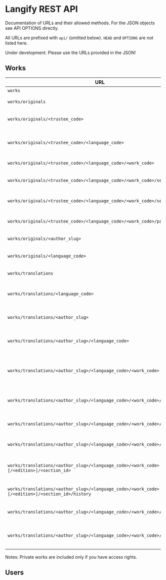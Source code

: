 # Langify REST API

Documentation of URLs and their allowed methods. For the JSON objects see API OPTIONS directly.

All URLs are prefixed with `api/` (omitted below). `HEAD` and `OPTIONS` are not listed here.

Under development. Please use the URLs provided in the JSON!

## Works

URL | Content | Methods
----|---------|--------
`works` | All works | GET
`works/originals` | All original works | GET, POST
`works/originals/<trustee_code>` | All originals of one trustee | GET, POST
`works/originals/<trustee_code>/<language_code>` | All originals of one trustee and language | GET, POST
`works/originals/<trustee_code>/<language_code>/<work_code>` | Specific original work | GET, POST
`works/originals/<trustee_code>/<language_code>/<work_code>/sections` | Sections of an original work | GET, POST
`works/originals/<trustee_code>/<language_code>/<work_code>/sections/<id>` | Specific section of an original work | GET, PUT, PATCH
`works/originals/<trustee_code>/<language_code>/<work_code>/pages/<page>` | Specific page of an original work | GET
`works/originals/<author_slug>` | All originals of one author | GET, POST
`works/originals/<language_code>` | All originals of one language | GET, POST
`works/translations` | All translations | GET, POST
`works/translations/<language_code>` | All translations of one language | GET, POST
`works/translations/<author_slug>` | All translations of one author | GET, POST
`works/translations/<author_slug>/<language_code>` | All translations of one author and language | GET, POST
`works/translations/<author_slug>/<language_code>/<work_code>` | Specific translated work (newest edition or development) | GET, POST
`works/translations/<author_slug>/<language_code>/<work_code>/<edition>` | Specific edition of a translated work | GET, POST
`works/translations/<author_slug>/<language_code>/<work_code>/editions` | Editions of a translated work | GET, POST
`works/translations/<author_slug>/<language_code>/<work_code>/sections` | Sections of a translated work | GET, POST
`works/translations/<author_slug>/<language_code>/<work_code>[/<edition>]/<section_id>` | Specific section of a translated work | GET, PUT, PATCH
`works/translations/<author_slug>/<language_code>/<work_code>[/<edition>]/<section_id>/history` | History of a specific section | GET
`works/translations/<author_slug>/<language_code>/<work_code>/pages` | Pages of a translated work | GET
`works/translations/<author_slug>/<language_code>/<work_code>/pages/<page>` | Specific page of a translated work | GET

Notes: Private works are included only if you have access rights.

## Users
